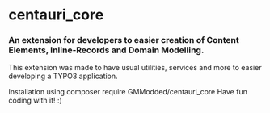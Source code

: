 # centauri_core
### An extension for developers to easier creation of Content Elements, Inline-Records and Domain Modelling.

This extension was made to have usual utilities, services and more to easier developing a TYPO3 application.

Installation using composer require GMModded/centauri_core
Have fun coding with it! :)
